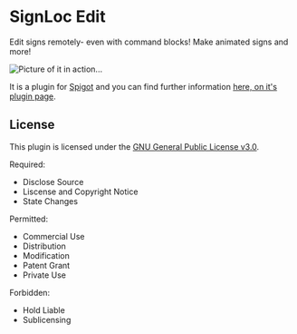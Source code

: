 SignLoc Edit
==============
Edit signs remotely- even with command blocks! Make animated signs and more!

![Picture of it in action...](http://i.imgur.com/C3kRMxL.gif)

It is a plugin for [Spigot](http://www.spigotmc.org/) and you can find further information [here, on it's plugin page](http://www.spigotmc.org/resources/signloc-edit.5532/).

License
---------
This plugin is licensed under the [GNU General Public License v3.0](http://choosealicense.com/licenses/gpl-3.0/).

Required:
+ Disclose Source
+ Liscense and Copyright Notice
+ State Changes

Permitted:
+ Commercial Use
+ Distribution
+ Modification
+ Patent Grant
+ Private Use

Forbidden:
+ Hold Liable
+ Sublicensing
